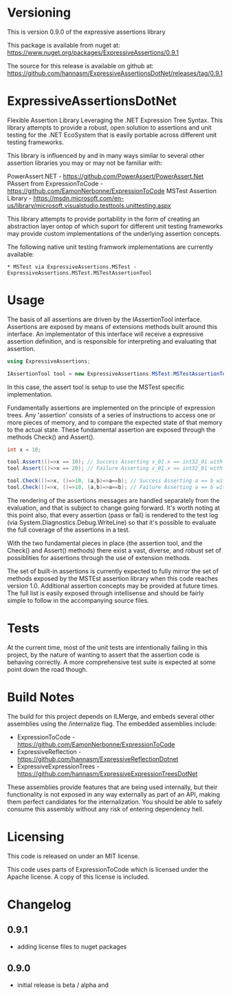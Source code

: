 # Versioning
This is version 0.9.0 of the expressive assertions library

This package is available from nuget at: https://www.nuget.org/packages/ExpressiveAssertions/0.9.1

The source for this release is available on github at: https://github.com/hannasm/ExpressiveAssertionsDotNet/releases/tag/0.9.1

# ExpressiveAssertionsDotNet
Flexible Assertion Library Leveraging the .NET Expression Tree Syntax. This library attempts to provide a robust, open
solution to assertions and unit testing for the .NET EcoSystem that is easily portable across different unit testing
frameworks.

This library is influenced by and in many ways similar to several other assertion libraries you may or may not be familiar with:

PowerAssert.NET - https://github.com/PowerAssert/PowerAssert.Net
PAssert from ExpressionToCode - https://github.com/EamonNerbonne/ExpressionToCode
MSTest Assertion Library - https://msdn.microsoft.com/en-us/library/microsoft.visualstudio.testtools.unittesting.aspx

This library attempts to provide portability in the form of creating an abstraction layer ontop of which suport for different
unit testing frameworks may provide custom implementations of the underlying assertion concepts.

The following native unit testing framwork implementations are currently available:

	* MSTest via ExpressiveAssertions.MSTest - ExpressiveAssertions.MSTest.MSTestAssertionTool

# Usage
The basis of all assertions are driven by the IAssertionTool interface. Assertions are exposed by means of extensions methods
built around this interface. An implementator of this interface will receive a expressive assertion definition, and is 
responsible for interpreting and evaluating that assertion.

```C#
using ExpressiveAssertions;

IAssertionTool tool = new ExpressiveAssertions.MSTest.MSTestAssertionTool();
```

In this case, the assert tool is setup to use the MSTest specific implementation.

Fundamentally assertions are implemented on the principle of expression trees.  Any 'assertion' consists of a series of 
instructions to access one or more pieces of memory, and to compare the expected state of that memory to the actual state. These
fundamental assertion are exposed through the methods Check() and Assert().

```C#
int x = 10;

tool.Assert(()=>x == 10); // Success Asserting v_01.x == int32_01 with 'v_01.x'= (10) and 'int32_01'= (10).
tool.Assert(()=>x == 20); // Failure Asserting v_01.x == int32_01 with 'v_01.x'= (10) and 'int32_01'= (20)

tool.Check(()=>x, ()=>10, (a,b)=>a==b); // Success Asserting a == b with 'a'= (10) and 'b'= (10). 
tool.Check(()=>x, ()=>10, (a,b)=>a==b); // Failure Asserting a == b with 'a'= (10) and 'b'= (20).
```

The rendering of the assertions messages are handled separately from the evaluation, and that is subject to change going forward.
It's worth noting at this point also, that every assertion (pass or fail) is rendered to the test log (via System.Diagnostics.Debug.WriteLine)
so that it's possible to evaluate the full coverage of the assertions in a test.

With the two fundamental pieces in place (the assertion tool, and the Check() and Assert() methods) there exist a vast, diverse,
and robust set of possiblities for assertions through the use of extension methods.

The set of built-in assertions is currently expected to fully mirror the set of methods exposed by the MSTEst assertion library
when this code reaches version 1.0. Additional assertion concepts may be provided at future times. The full list is easily exposed 
through intellisense and should be fairly simple to follow in the accompanying source files.


# Tests
At the current time, most of the unit tests are intentionally failing in this project, by the nature of wanting to assert
that the assertion code is behaving correctly. A more comprehensive test suite is expected at some point down the road though.

# Build Notes
The build for this project depends on ILMerge, and embeds several other assemblies using the /internalize flag. The 
embedded assemblies include:

  * ExpressionToCode - https://github.com/EamonNerbonne/ExpressionToCode
  * ExpressiveReflection - https://github.com/hannasm/ExpressiveReflectionDotnet
  * ExpressiveExpressionTrees - https://github.com/hannasm/ExpressiveExpressionTreesDotNet

These assemblies provide features that are being used internally, but their functionality is not exposed in any way externally as part
of an API, making them perfect candidates for the internalization. You should be able to safely consume this assembly without any risk 
of entering dependency hell.

# Licensing
This code is released on under an MIT license. 

This code uses parts of ExpressionToCode which is licensed under the Apache license. A copy of this license is included.

# Changelog
## 0.9.1
  * adding license files to nuget packages

## 0.9.0
  * initial release is beta / alpha and 